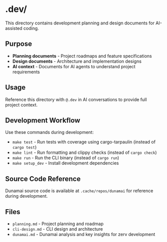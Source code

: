 # .dev/

This directory contains development planning and design documents for AI-assisted coding.

## Purpose

- **Planning documents** - Project roadmaps and feature specifications
- **Design documents** - Architecture and implementation designs
- **AI context** - Documents for AI agents to understand project requirements

## Usage

Reference this directory with `@.dev` in AI conversations to provide full project context.

## Development Workflow

Use these commands during development:

- `make test` - Run tests with coverage using cargo-tarpaulin (instead of `cargo test`)
- `make lint` - Run formatting and clippy checks (instead of `cargo check`)
- `make run` - Run the CLI binary (instead of `cargo run`)
- `make setup_dev` - Install development dependencies

## Source Code Reference

Dunamai source code is available at `.cache/repos/dunamai` for reference during development.

## Files

- `planning.md` - Project planning and roadmap
- `cli-design.md` - CLI design and architecture
- `dunamai.md` - Dunamai analysis and key insights for zerv development
